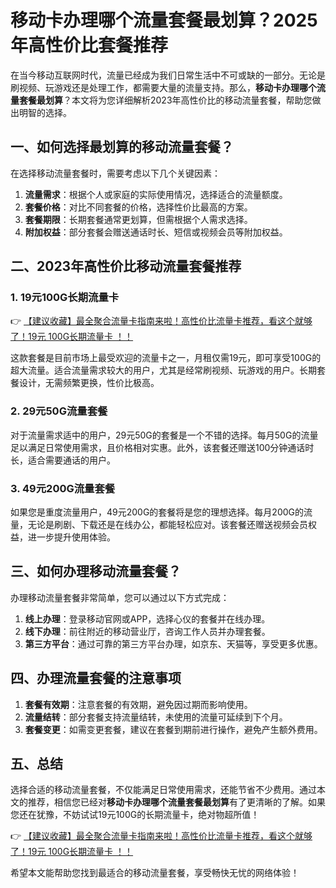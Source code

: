 # 移动卡办理哪个流量套餐最划算？2025年高性价比套餐推荐

在当今移动互联网时代，流量已经成为我们日常生活中不可或缺的一部分。无论是刷视频、玩游戏还是处理工作，都需要大量的流量支持。那么，**移动卡办理哪个流量套餐最划算**？本文将为您详细解析2023年高性价比的移动流量套餐，帮助您做出明智的选择。

## 一、如何选择最划算的移动流量套餐？

在选择移动流量套餐时，需要考虑以下几个关键因素：

1. **流量需求**：根据个人或家庭的实际使用情况，选择适合的流量额度。
2. **套餐价格**：对比不同套餐的价格，选择性价比最高的方案。
3. **套餐期限**：长期套餐通常更划算，但需根据个人需求选择。
4. **附加权益**：部分套餐会赠送通话时长、短信或视频会员等附加权益。

## 二、2023年高性价比移动流量套餐推荐

### 1. 19元100G长期流量卡
👉 [【建议收藏】最全聚合流量卡指南来啦！高性价比流量卡推荐，看这个就够了！19元 100G长期流量卡 ！！](https://bit.ly/Liuliangka)

这款套餐是目前市场上最受欢迎的流量卡之一，月租仅需19元，即可享受100G的超大流量。适合流量需求较大的用户，尤其是经常刷视频、玩游戏的用户。长期套餐设计，无需频繁更换，性价比极高。

### 2. 29元50G流量套餐
对于流量需求适中的用户，29元50G的套餐是一个不错的选择。每月50G的流量足以满足日常使用需求，且价格相对实惠。此外，该套餐还赠送100分钟通话时长，适合需要通话的用户。

### 3. 49元200G流量套餐
如果您是重度流量用户，49元200G的套餐将是您的理想选择。每月200G的流量，无论是刷剧、下载还是在线办公，都能轻松应对。该套餐还赠送视频会员权益，进一步提升使用体验。

## 三、如何办理移动流量套餐？

办理移动流量套餐非常简单，您可以通过以下方式完成：

1. **线上办理**：登录移动官网或APP，选择心仪的套餐并在线办理。
2. **线下办理**：前往附近的移动营业厅，咨询工作人员并办理套餐。
3. **第三方平台**：通过可靠的第三方平台办理，如京东、天猫等，享受更多优惠。

## 四、办理流量套餐的注意事项

1. **套餐有效期**：注意套餐的有效期，避免因过期而影响使用。
2. **流量结转**：部分套餐支持流量结转，未使用的流量可延续到下个月。
3. **套餐变更**：如需变更套餐，建议在套餐到期前进行操作，避免产生额外费用。

## 五、总结

选择合适的移动流量套餐，不仅能满足日常使用需求，还能节省不少费用。通过本文的推荐，相信您已经对**移动卡办理哪个流量套餐最划算**有了更清晰的了解。如果您还在犹豫，不妨试试19元100G的长期流量卡，绝对物超所值！

👉 [【建议收藏】最全聚合流量卡指南来啦！高性价比流量卡推荐，看这个就够了！19元 100G长期流量卡 ！！](https://bit.ly/Liuliangka)

希望本文能帮助您找到最适合的移动流量套餐，享受畅快无忧的网络体验！
